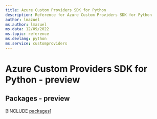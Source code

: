 ```yaml
---
title: Azure Custom Providers SDK for Python
description: Reference for Azure Custom Providers SDK for Python
author: lmazuel
ms.author: lmazuel
ms.data: 12/09/2022
ms.topic: reference
ms.devlang: python
ms.service: customproviders
---
```

# Azure Custom Providers SDK for Python - preview
## Packages - preview
[!INCLUDE [packages](custom-providers-index.md)]